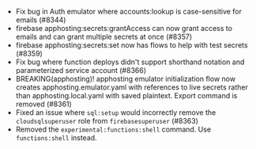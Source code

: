 - Fix bug in Auth emulator where accounts:lookup is case-sensitive for emails (#8344)
- firebase apphosting:secrets:grantAccess can now grant access to emails and can grant multiple secrets at once (#8357)
- firebase apphosting:secrets:set now has flows to help with test secrets (#8359)
- Fix bug where function deploys didn't support shorthand notation and parameterized service account (#8366)
- BREAKING(apphosting)! apphosting emulator initialization flow now creates apphosting.emulator.yaml with references to live secrets rather than apphosting.local.yaml with saved plaintext. Export command is removed (#8361)
- Fixed an issue where `sql:setup` would incorrectly remove the `cloudsqlsuperuser` role from `firebasesuperuser` (#8363)
- Removed the `experimental:functions:shell` command. Use `functions:shell` instead.
